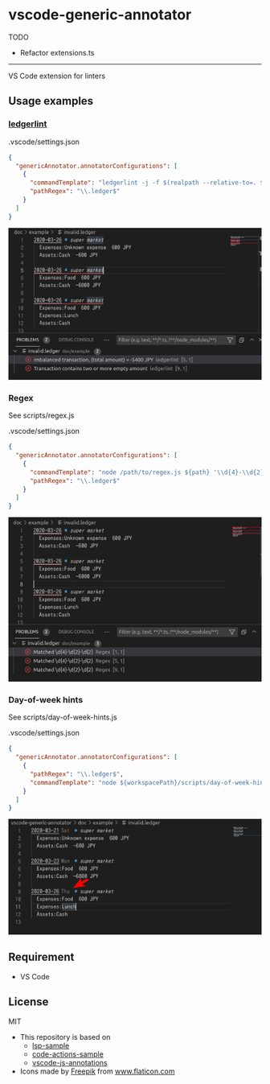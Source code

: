 vscode-generic-annotator
=====

TODO

- Refactor extensions.ts

-----

VS Code extension for linters


## Usage examples
### [ledgerlint](https://github.com/oshikiri/ledgerlint)
.vscode/settings.json
```json
{
  "genericAnnotator.annotatorConfigurations": [
    {
      "commandTemplate": "ledgerlint -j -f $(realpath --relative-to=. ${path})",
      "pathRegex": "\\.ledger$"
    }
  ]
}
```

![screenshot ledgerlint](./doc/example_ledgerlint.png)


### Regex
See scripts/regex.js

.vscode/settings.json
```json
{
  "genericAnnotator.annotatorConfigurations": [
    {
      "commandTemplate": "node /path/to/regex.js ${path} '\\d{4}-\\d{2}-\\d{2}'",
      "pathRegex": "\\.ledger$"
    }
  ]
}
```

![screenshot regex](./doc/example_regex.png)


### Day-of-week hints
See scripts/day-of-week-hints.js

.vscode/settings.json
```json
{
  "genericAnnotator.annotatorConfigurations": [
    {
      "pathRegex": "\\.ledger$",
      "commandTemplate": "node ${workspacePath}/scripts/day-of-week-hints.js $(realpath --relative-to=. ${path})"
    }
  ]
}
```

![screenshot day of week hints](./doc/example_dow.png)


## Requirement

- VS Code


## License

MIT

- This repository is based on
  - [lsp-sample](https://github.com/microsoft/vscode-extension-samples/tree/6f16dafc01a248ac39d450ecf56ae73274757644/lsp-sample)
  - [code-actions-sample](https://github.com/microsoft/vscode-extension-samples/tree/133fa26af64ba8760559c5a06299953673d60763/code-actions-sample)
  - [vscode-js-annotations](https://github.com/lannonbr/vscode-js-annotations)
- <div>Icons made by <a href="https://www.freepik.com" title="Freepik">Freepik</a> from <a href="https://www.flaticon.com/" title="Flaticon">www.flaticon.com</a></div>
